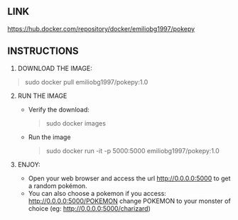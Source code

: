 ## LINK
https://hub.docker.com/repository/docker/emiliobg1997/pokepy
## INSTRUCTIONS
   1. DOWNLOAD THE IMAGE:

   > sudo docker pull emiliobg1997/pokepy:1.0

   2. RUN THE IMAGE
       - Verify the download:
           > sudo docker images
       - Run the image
           > sudo docker run -it -p 5000:5000 emiliobg1997/pokepy:1.0

   3. ENJOY:
       - Open your web browser and access the url http://0.0.0.0:5000 to get a random pokémon.
       - You can also choose a pokemon if you access: http://0.0.0.0:5000/POKEMON 
         change POKEMON to your monster of choice (eg: http://0.0.0.0:5000/charizard)

